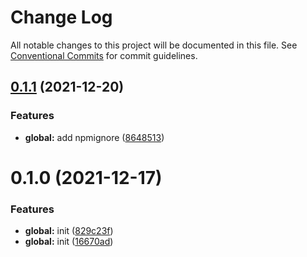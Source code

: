 # Change Log

All notable changes to this project will be documented in this file.
See [Conventional Commits](https://conventionalcommits.org) for commit guidelines.

## [0.1.1](https://github.com/zhouzuchuan/dseven-vue/compare/@dseven/builder-vue@0.1.0...@dseven/builder-vue@0.1.1) (2021-12-20)


### Features

* **global:** add npmignore ([8648513](https://github.com/zhouzuchuan/dseven-vue/commit/86485135a9faa326e65a93c6bcad0c6689fa02d5))





# 0.1.0 (2021-12-17)


### Features

* **global:** init ([829c23f](https://github.com/zhouzuchuan/dseven-vue/commit/829c23f02231f98db91452f2b11950d9724b8b2d))
* **global:** init ([16670ad](https://github.com/zhouzuchuan/dseven-vue/commit/16670ad01be4e56cce7b4bfc4b5576292575e4bd))
